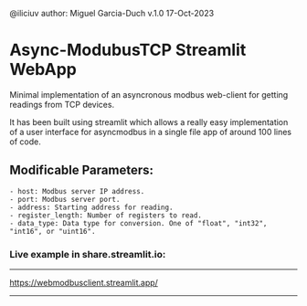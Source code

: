 @iliciuv author: Miguel Garcia-Duch v.1.0 17-Oct-2023

# Async-ModubusTCP Streamlit WebApp
Minimal implementation of an asyncronous modbus web-client for getting readings from TCP devices.

It has been built using streamlit which allows a really easy implementation of a user interface for asyncmodbus in a single file app of around 100 lines of code.

## Modificable Parameters:
    - host: Modbus server IP address.
    - port: Modbus server port.
    - address: Starting address for reading.
    - register_length: Number of registers to read.
    - data_type: Data type for conversion. One of "float", "int32", "int16", or "uint16".

### Live example in share.streamlit.io:

-----------------------------------

https://webmodbusclient.streamlit.app/

-----------------------------------

